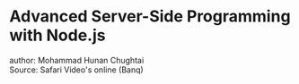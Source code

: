 # Advanced Server-Side Programming with Node.js

author: Mohammad Hunan Chughtai  
Source: Safari Video's online (Banq)


